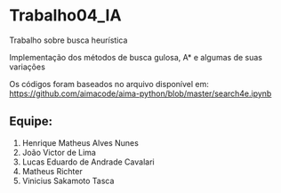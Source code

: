 # Trabalho04_IA
Trabalho sobre busca heurística

Implementação dos métodos de busca gulosa, A* e algumas de suas variações

Os códigos foram baseados no arquivo disponível em: https://github.com/aimacode/aima-python/blob/master/search4e.ipynb

## Equipe:
1. Henrique Matheus Alves Nunes
1. João Victor de Lima
1. Lucas Eduardo de Andrade Cavalari
1. Matheus Richter
1. Vinicius Sakamoto Tasca
